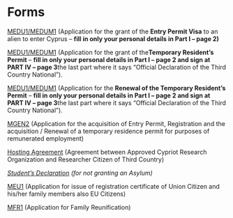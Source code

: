 # Forms

[MEDU1/MEDUM1](https://www.ucy.ac.cy/internationalsupport/wp-content/uploads/sites/117/2023/06/FORM-MEDUMEDUM1-FINAL-4.docx) (Application for the grant of the **Entry Permit Visa** to an alien to enter Cyprus – **fill in only your personal details in Part I – page 2)**

[MEDU1/MEDUM1](https://www.ucy.ac.cy/internationalsupport/wp-content/uploads/sites/117/2023/06/FORM-MEDUMEDUM1-FINAL-4.docx) (Application for the grant of the**Temporary Resident’s Permit** – **fill in only your personal details in Part I – page 2 and sign at PART IV – page 3**the last part where it says “Official Declaration of the Third Country National”).

[MEDU1/MEDUM1](https://www.ucy.ac.cy/internationalsupport/wp-content/uploads/sites/117/2023/06/FORM-MEDUMEDUM1-FINAL-4.docx) (Application for the **Renewal of the Temporary Resident’s Permit** – **fill in only your personal details in Part I – page 2 and sign at PART IV – page 3**the last part where it says “Official Declaration of the Third Country National”).

[MGEN2](https://www.ucy.ac.cy/irs/wp-content/uploads/sites/115/2022/10/MGEN2.pdf) (Application for the acquisition of Entry Permit, Registration and the acquisition / Renewal of a temporary residence permit for purposes of remunerated employment)

[Hosting Agreement](https://www.ucy.ac.cy/internationalsupport/wp-content/uploads/sites/117/2022/03/HostingAgreementUCY-ResearcherCitizen3rdCountry.doc) (Agreement between Approved Cypriot Research Organization and Researcher Citizen of Third Country)

*[Student’s Declaration](https://www.ucy.ac.cy/internationalsupport/wp-content/uploads/sites/117/2022/03/DECLARATION_for_ASYLUM-1.docx) (for not granting an Asylum)*

[MEU1](https://www.ucy.ac.cy/irs/wp-content/uploads/sites/115/2022/10/Form-MEU1-EU-Citizens.pdf) (Application for issue of registration certificate of Union Citizen and his/her family members also EU Citizens)

[MFR1](https://www.ucy.ac.cy/internationalsupport/wp-content/uploads/sites/117/2023/06/Αίτηση-Form-MFR1.pdf) (Application for Family Reunification)